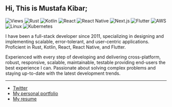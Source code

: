 ## Hi, This is Mustafa Kibar;

![Views](https://komarev.com/ghpvc/?username=mustafakibar&label=Views&style=for-the-badge&color=000000&abbreviated=true)
![Rust](https://img.shields.io/badge/Rust-000000?style=for-the-badge&logo=rust&logoColor=white)
![Kotlin](https://img.shields.io/badge/Kotlin-000000?style=for-the-badge&logo=kotlin&logoColor=white)
![React](https://img.shields.io/badge/React-000000?style=for-the-badge&logo=react&logoColor=white)
![React Native](https://img.shields.io/badge/React_Native-000000?style=for-the-badge&logo=react&logoColor=white)
![Next.js](https://img.shields.io/badge/next%20js-000000?style=for-the-badge&logo=nextdotjs&logoColor=white)
![Flutter](https://img.shields.io/badge/Flutter-000000?style=for-the-badge&logo=flutter&logoColor=white)
![AWS](https://img.shields.io/badge/Amazon_AWS-000000?style=for-the-badge&logo=amazonaws&logoColor=white)
![Linux](https://img.shields.io/badge/Linux-000000?style=for-the-badge&logo=linux&logoColor=white)
![Kubernetes](https://img.shields.io/badge/kubernetes-000000.svg?&style=for-the-badge&logo=kubernetes&logoColor=white)

I have been a full-stack developer since 2011, specializing in designing and implementing scalable, error-tolerant, and user-centric applications. Proficient in Rust, Kotlin, React, React Native, and Flutter.

Experienced with every step of developing and delivering cross-platform, robust, responsive, scalable, maintainable, testable providing end-users the best experience I can. Passionate about solving complex problems and staying up-to-date with the latest development trends.

___

- [Twitter](https://twitter.com/kibarpro) 
- [My personal portfolio](https://kibar.pro)
- [My resume](https://kibar.pro/cv)
